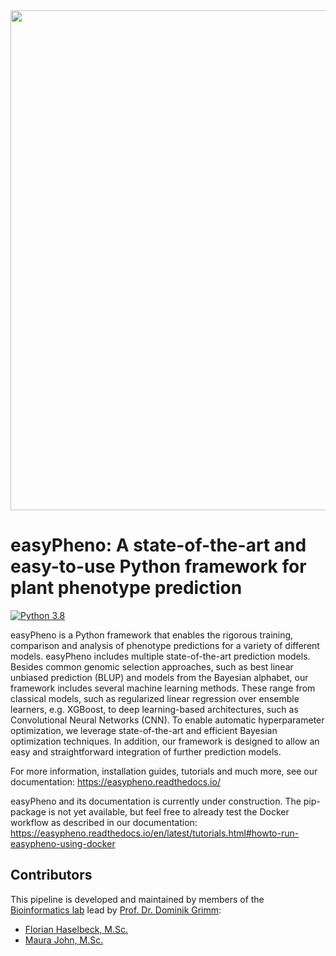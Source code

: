 <div align="center"><img src="https://raw.githubusercontent.com/grimmlab/easyPheno/main/docs/image/Logo_easyPheno_Text.png" width="800"/></div>

# easyPheno: A state-of-the-art and easy-to-use Python framework for plant phenotype prediction

[![Python 3.8](https://img.shields.io/badge/Python-3.8-3776AB)](https://www.python.org/downloads/release/python-388/)

easyPheno is a Python framework that enables the rigorous training, comparison and analysis of phenotype predictions for a variety of different models.
easyPheno includes multiple state-of-the-art prediction models.
Besides common genomic selection approaches, such as best linear unbiased prediction (BLUP) and models from the Bayesian alphabet, our framework includes several machine learning methods.
These range from classical models, such as regularized linear regression over ensemble learners, e.g. XGBoost, to deep learning-based architectures, such as Convolutional Neural Networks (CNN).
To enable automatic hyperparameter optimization, we leverage  state-of-the-art and efficient Bayesian optimization techniques.
In addition, our framework is designed to allow an easy and straightforward integration of further prediction models.

For more information, installation guides, tutorials and much more, see our documentation: https://easypheno.readthedocs.io/ 

easyPheno and its documentation is currently under construction.
The pip-package is not yet available, but feel free to already test the Docker workflow as described in our documentation: https://easypheno.readthedocs.io/en/latest/tutorials.html#howto-run-easypheno-using-docker

## Contributors
This pipeline is developed and maintained by members of the [Bioinformatics lab](https://bit.cs.tum.de) lead by [Prof. Dr. Dominik Grimm](https://bit.cs.tum.de/team/dominik-grimm/):
- [Florian Haselbeck, M.Sc.](https://bit.cs.tum.de/team/florian-haselbeck/)
- [Maura John, M.Sc.](https://bit.cs.tum.de/team/maura-john/)
